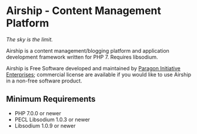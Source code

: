 # Airship - Content Management Platform

*The sky is the limit.*

Airship is a content management/blogging platform and application development
framework written for PHP 7. Requires libsodium.

Airship is Free Software developed and maintained by [Paragon Initiative Enterprises](https://paragonie.com);
commercial license are available if you would like to use Airship in a
non-free software product.

## Minimum Requirements

* PHP 7.0.0 or newer
* PECL Libsodium 1.0.3 or newer
* Libsodium 1.0.9 or newer
